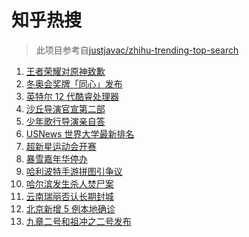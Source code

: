 # 知乎热搜

> 此项目参考自[justjavac/zhihu-trending-top-search](https://github.com/justjavac/zhihu-trending-top-search/blob/main/utils.ts)

<!-- BEGIN -->
  <!-- 最后更新时间:Thu Oct 28 2021 11:09:18 GMT+0000 (Coordinated Universal Time) -->
  1. [王者荣耀对原神致歉](https://www.zhihu.com/search?q=原神)
1. [冬奥会奖牌「同心」发布](https://www.zhihu.com/search?q=冬奥会奖牌)
1. [英特尔 12 代酷睿处理器](https://www.zhihu.com/search?q=12代酷睿)
1. [沙丘导演官宣第二部](https://www.zhihu.com/search?q=沙丘)
1. [少年歌行导演亲自答](https://www.zhihu.com/search?q=少年歌行)
1. [USNews 世界大学最新排名](https://www.zhihu.com/search?q=usnews大学排名2022)
1. [超新星运动会开赛](https://www.zhihu.com/search?q=超新星运动会4)
1. [暴雪嘉年华停办](https://www.zhihu.com/search?q=暴雪嘉年华)
1. [哈利波特手游拼图引争议](https://www.zhihu.com/search?q=哈利波特魔法觉醒)
1. [哈尔滨发生杀人焚尸案](https://www.zhihu.com/search?q=哈尔滨杀人焚尸)
1. [云南瑞丽否认长期封城](https://www.zhihu.com/search?q=瑞丽)
1. [北京新增 5 例本地确诊](https://www.zhihu.com/search?q=北京疫情)
1. [九章二号和祖冲之二号发布](https://www.zhihu.com/search?q=九章二号)
  <!-- END -->